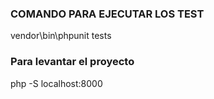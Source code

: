 ### COMANDO PARA EJECUTAR LOS TEST

vendor\bin\phpunit tests


### Para levantar el proyecto

php -S localhost:8000   

